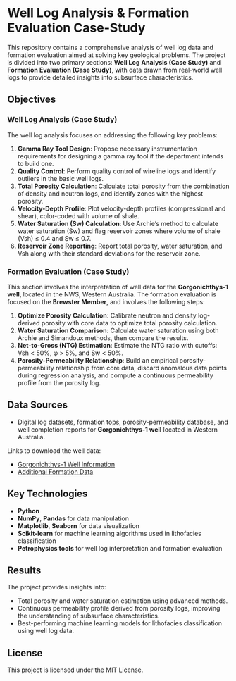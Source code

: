 # Well Log Analysis & Formation Evaluation Case-Study

This repository contains a comprehensive analysis of well log data and formation evaluation aimed at solving key geological problems. The project is divided into two primary sections: **Well Log Analysis (Case Study)** and **Formation Evaluation (Case Study)**, with data drawn from real-world well logs to provide detailed insights into subsurface characteristics.

## Objectives

### Well Log Analysis (Case Study)
The well log analysis focuses on addressing the following key problems:
1. **Gamma Ray Tool Design**: Propose necessary instrumentation requirements for designing a gamma ray tool if the department intends to build one.
2. **Quality Control**: Perform quality control of wireline logs and identify outliers in the basic well logs.
3. **Total Porosity Calculation**: Calculate total porosity from the combination of density and neutron logs, and identify zones with the highest porosity.
4. **Velocity-Depth Profile**: Plot velocity-depth profiles (compressional and shear), color-coded with volume of shale.
5. **Water Saturation (Sw) Calculation**: Use Archie’s method to calculate water saturation (Sw) and flag reservoir zones where volume of shale (Vsh) ≤ 0.4 and Sw ≤ 0.7.
6. **Reservoir Zone Reporting**: Report total porosity, water saturation, and Vsh along with their standard deviations for the reservoir zone.

### Formation Evaluation (Case Study)
This section involves the interpretation of well data for the **Gorgonichthys-1 well**, located in the NWS, Western Australia. The formation evaluation is focused on the **Brewster Member**, and involves the following steps:
1. **Optimize Porosity Calculation**: Calibrate neutron and density log-derived porosity with core data to optimize total porosity calculation.
2. **Water Saturation Comparison**: Calculate water saturation using both Archie and Simandoux methods, then compare the results.
3. **Net-to-Gross (NTG) Estimation**: Estimate the NTG ratio with cutoffs: Vsh < 50%, φ > 5%, and Sw < 50%.
4. **Porosity-Permeability Relationship**: Build an empirical porosity-permeability relationship from core data, discard anomalous data points during regression analysis, and compute a continuous permeability profile from the porosity log.

## Data Sources
- Digital log datasets, formation tops, porosity-permeability database, and well completion reports for **Gorgonichthys-1 well** located in Western Australia.

Links to download the well data:
- [Gorgonichthys-1 Well Information](https://wapims.dmp.wa.gov.au/WAPIMS/)
- [Additional Formation Data](https://nopims.dmp.wa.gov.au/nopims)

## Key Technologies
- **Python**
- **NumPy**, **Pandas** for data manipulation
- **Matplotlib**, **Seaborn** for data visualization
- **Scikit-learn** for machine learning algorithms used in lithofacies classification
- **Petrophysics tools** for well log interpretation and formation evaluation

## Results
The project provides insights into:
- Total porosity and water saturation estimation using advanced methods.
- Continuous permeability profile derived from porosity logs, improving the understanding of subsurface characteristics.
- Best-performing machine learning models for lithofacies classification using well log data.
  
## License
This project is licensed under the MIT License.
